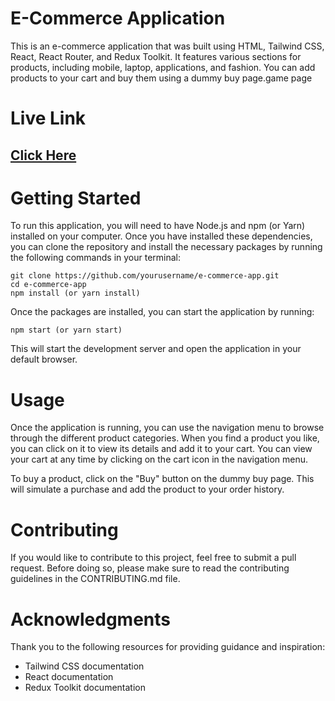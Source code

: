 # E-Commerce Application

This is an e-commerce application that was built using HTML, Tailwind CSS, React, React Router, and Redux Toolkit. It features various sections for products, including mobile, laptop, applications, and fashion. You can add products to your cart and buy them using a dummy buy page.game page

# Live Link
## [Click Here](https://comfy-khapse-30962a.netlify.app)


# Getting Started
To run this application, you will need to have Node.js and npm (or Yarn) installed on your computer. Once you have installed these dependencies, you can clone the repository and install the necessary packages by running the following commands in your terminal:
```
git clone https://github.com/yourusername/e-commerce-app.git
cd e-commerce-app
npm install (or yarn install)
```

Once the packages are installed, you can start the application by running:

```
npm start (or yarn start)
```
This will start the development server and open the application in your default browser.

# Usage
Once the application is running, you can use the navigation menu to browse through the different product categories. When you find a product you like, you can click on it to view its details and add it to your cart. You can view your cart at any time by clicking on the cart icon in the navigation menu.

To buy a product, click on the "Buy" button on the dummy buy page. This will simulate a purchase and add the product to your order history.


# Contributing
If you would like to contribute to this project, feel free to submit a pull request. Before doing so, please make sure to read the contributing guidelines in the CONTRIBUTING.md file.

# Acknowledgments
Thank you to the following resources for providing guidance and inspiration:

- Tailwind CSS documentation
- React documentation
- Redux Toolkit documentation
